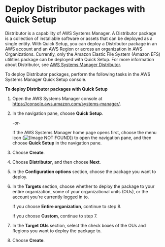 # Deploy Distributor packages with Quick Setup<a name="quick-setup-distributor"></a>

Distributor is a capability of AWS Systems Manager\. A Distributor package is a collection of installable software or assets that can be deployed as a single entity\. With Quick Setup, you can deploy a Distributor package in an AWS account and an AWS Region or across an organization in AWS Organizations\. Currently, only the Amazon Elastic File System \(Amazon EFS\) utilities package can be deployed with Quick Setup\. For more information about Distributor, see [AWS Systems Manager Distributor](distributor.md)\.

To deploy Distributor packages, perform the following tasks in the AWS Systems Manager Quick Setup console\.

**To deploy Distributor packages with Quick Setup**

1. Open the AWS Systems Manager console at [https://console\.aws\.amazon\.com/systems\-manager/](https://console.aws.amazon.com/systems-manager/)\.

1. In the navigation pane, choose **Quick Setup**\.

   \-or\-

   If the AWS Systems Manager home page opens first, choose the menu icon \(![\[Image NOT FOUND\]](http://docs.aws.amazon.com/systems-manager/latest/userguide/images/menu-icon-small.png)\) to open the navigation pane, and then choose **Quick Setup** in the navigation pane\.

1. Choose **Create**\.

1. Choose **Distributor**, and then choose **Next**\.

1. In the **Configuration options** section, choose the package you want to deploy\.

1. In the **Targets** section, choose whether to deploy the package to your entire organization, some of your organizational units \(OUs\), or the account you're currently logged in to\.

   If you choose **Entire organization**, continue to step 8\.

   If you choose **Custom**, continue to step 7\.

1. In the **Target OUs** section, select the check boxes of the OUs and Regions you want to deploy the package to\.

1. Choose **Create**\.